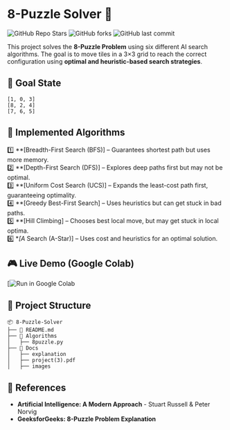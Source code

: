 # 8-Puzzle Solver 🧩

![GitHub Repo Stars](https://img.shields.io/github/stars/yourusername/8-puzzle-solver?style=social)
![GitHub forks](https://img.shields.io/github/forks/yourusername/8-puzzle-solver?style=social)
![GitHub last commit](https://img.shields.io/github/last-commit/yourusername/8-puzzle-solver)

This project solves the **8-Puzzle Problem** using six different AI search algorithms. The goal is to move tiles in a 3×3 grid to reach the correct configuration using **optimal and heuristic-based search strategies**.

## 🎯 Goal State
```
[1, 0, 3]
[8, 2, 4]
[7, 6, 5]
```

## 🚀 Implemented Algorithms
1️⃣ **[Breadth-First Search (BFS)] – Guarantees shortest path but uses more memory.  
2️⃣ **[Depth-First Search (DFS)] – Explores deep paths first but may not be optimal.  
3️⃣ **[Uniform Cost Search (UCS)] – Expands the least-cost path first, guaranteeing optimality.  
4️⃣ **[Greedy Best-First Search] – Uses heuristics but can get stuck in bad paths.  
5️⃣ **[Hill Climbing] – Chooses best local move, but may get stuck in local optima.  
6️⃣ **[A* Search (A-Star)] – Uses cost and heuristics for an optimal solution.  

## 🎮 Live Demo (Google Colab)
[![Run in Google Colab](https://colab.research.google.com/drive/1PHn0qnq4dWc9R58S_MY5mlCpzTqcfye7?usp=sharing)

## 📂 Project Structure
```
📦 8-Puzzle-Solver
├── 📜 README.md
├── 📂 Algorithms
│   ├── 8puzzle.py
├── 📂 Docs
│   ├── explanation
│   ├── project(3).pdf
│   ├── images
```

## 📜 References
- **Artificial Intelligence: A Modern Approach** - Stuart Russell & Peter Norvig  
- **GeeksforGeeks: 8-Puzzle Problem Explanation**  


